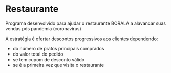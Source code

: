 # Restaurante
Programa desenvolvido para ajudar o restaurante BORALA a alavancar suas vendas pós pandemia (coronavírus)

A estratégia é ofertar descontos progressivos aos clientes dependendo:
  * do número de pratos principais comprados
  * do valor total do pedido
  * se tem cupom de desconto válido
  * se é a primeira vez que visita o restaurante
